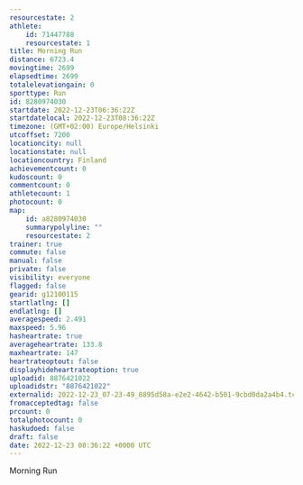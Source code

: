 ```yaml
---
resourcestate: 2
athlete:
    id: 71447788
    resourcestate: 1
title: Morning Run
distance: 6723.4
movingtime: 2699
elapsedtime: 2699
totalelevationgain: 0
sporttype: Run
id: 8280974030
startdate: 2022-12-23T06:36:22Z
startdatelocal: 2022-12-23T08:36:22Z
timezone: (GMT+02:00) Europe/Helsinki
utcoffset: 7200
locationcity: null
locationstate: null
locationcountry: Finland
achievementcount: 0
kudoscount: 0
commentcount: 0
athletecount: 1
photocount: 0
map:
    id: a8280974030
    summarypolyline: ""
    resourcestate: 2
trainer: true
commute: false
manual: false
private: false
visibility: everyone
flagged: false
gearid: g12100115
startlatlng: []
endlatlng: []
averagespeed: 2.491
maxspeed: 5.96
hasheartrate: true
averageheartrate: 133.8
maxheartrate: 147
heartrateoptout: false
displayhideheartrateoption: true
uploadid: 8876421022
uploadidstr: "8876421022"
externalid: 2022-12-23_07-23-49_8895d58a-e2e2-4642-b501-9cbd0da2a4b4.tcx
fromacceptedtag: false
prcount: 0
totalphotocount: 0
haskudoed: false
draft: false
date: 2022-12-23 08:36:22 +0000 UTC
---
```

Morning Run